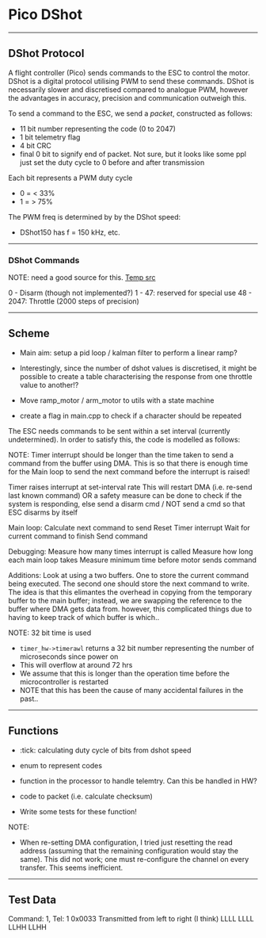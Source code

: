 # Pico DShot

---
## DShot Protocol

A flight controller (Pico) sends commands to the ESC to control the motor.
DShot is a digital protocol utilising PWM to send these commands.
DShot is necessarily slower and discretised compared to analogue PWM, 
however the advantages in accuracy, precision and communication outweigh this.

To send a command to the ESC, we send a _packet_, constructed as follows:
- 11 bit number representing the code (0 to 2047)
- 1 bit telemetry flag
- 4 bit CRC
- final 0 bit to signify end of packet. Not sure, but it looks like some ppl just set the duty cycle to 0 before and after transmission

Each bit represents a PWM duty cycle
- 0 = \< 33%
- 1 = > 75%

The PWM freq is determined by by the DShot speed:
- DShot150 has f = 150 kHz, etc.

---
### DShot Commands
NOTE: need a good source for this.
[Temp src](https://brushlesswhoop.com/dshot-and-bidirectional-dshot/#special-commands)

0 - Disarm (though not implemented?)
1 - 47: reserved for special use
48 - 2047: Throttle (2000 steps of precision)

---
## Scheme

- Main aim: setup a pid loop / kalman filter to perform a linear ramp?
- Interestingly, since the number of dshot values is discretised, 
it might be possible to create a table characterising the response 
from one throttle value to another!?

- Move ramp_motor / arm_motor to utils with a state machine
- create a flag in main.cpp to check if a character should be repeated

The ESC needs commands to be sent within a set interval (currently undetermined). In order to satisfy this, the code is modelled as follows:

NOTE: Timer interrupt should be longer than the time taken to send a command from the buffer using DMA. This is so that there is enough time for the Main loop to send the next command before the interrupt is raised!

Timer raises interrupt at set-interval rate
    This will restart DMA (i.e. re-send last known command)
    OR a safety measure can be done to check if the system is responding, else send a disarm cmd / NOT send a cmd so that ESC disarms by itself

Main loop:
    Calculate next command to send
    Reset Timer interrupt
    Wait for current command to finish
    Send command

Debugging:
    Measure how many times interrupt is called
    Measure how long each main loop takes
    Measure minimum time before motor sends command

Additions:
    Look at using a two buffers. One to store the current command being executed. The second one should store the next command to write. The idea is that this elimantes the  overhead in copying from the temporary buffer to the main buffer; instead, we are swapping the reference to the buffer where DMA gets data from. however, this complicated things due to having to keep track of which buffer is which..

NOTE: 32 bit time is used
- `timer_hw->timerawl` returns a 32 bit number representing the number of microseconds since power on
- This will overflow at around 72 hrs
- We assume that this is longer than the operation time before the microcontroller is restarted
- NOTE that this has been the cause of many accidental failures in the past..

---
## Functions

- :tick: calculating duty cycle of bits from dshot speed
- enum to represent codes
- function in the processor to handle telemtry. Can this be handled in HW?
- code to packet (i.e. calculate checksum)

- Write some tests for these function!

NOTE:
- When re-setting DMA configuration, I tried just resetting the read address (assuming that the remaining configuration would stay the same). This did not work; one must re-configure the channel on every transfer. This seems inefficient.

---
## Test Data

Command: 1, Tel: 1
0x0033
Transmitted from left to right (I think)
LLLL LLLL LLHH LLHH

